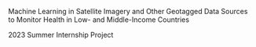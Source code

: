 Machine Learning in Satellite Imagery and Other Geotagged Data Sources to Monitor Health in Low- and Middle-Income Countries

2023 Summer Internship Project
